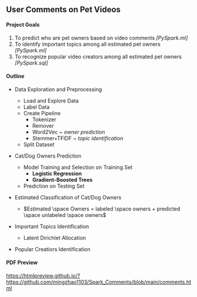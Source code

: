 ## User Comments on Pet Videos

#### Project Goals 

1. To predict who are pet owners based on video comments *[PySpark.ml]*
3. To identify important topics among all estimated pet owners *[PySpark.ml]*
4. To recognize popular video creators among all estimated pet owners *[PySpark.sql]*

#### Outline

- Data Exploration and Preprocessing 
  - Load and Explore Data
  - Label Data
  - Create Pipeline
    - Tokenizer
    - Remover
    - Word2Vec  ~ *owner prediction*
    - Stemmer+TFIDF  ~ *topic identification*
  - Split Dataset

- Cat/Dog Owners Prediction 
  - Model Training and Selection on Training Set 
    - **Logistic Regression**
    - **Gradient-Boosted Trees**
  - Prediction on Testing Set

- Estimated Classification of Cat/Dog Owners
  - $Estimated \space Owners = labeled \space owners + predicted \space unlabeled \space owners$

- Important Topics Identification
  - Latent Dirichlet Allocation
  
- Popular Creatiors Identification


#### PDF Preview

https://htmlpreview.github.io/?https://github.com/mingzhao1103/Spark_Comments/blob/main/comments.html

